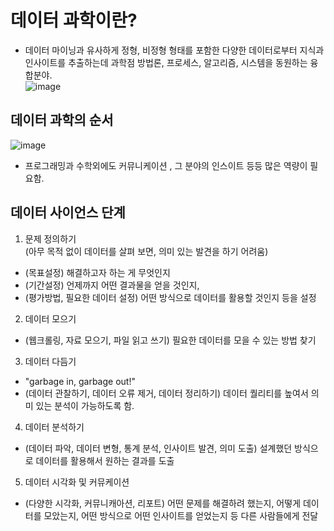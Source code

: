 # 데이터 과학이란?  
* 데이터 마이닝과 유사하게 정형, 비정형 형태를 포함한 다양한 데이터로부터 지식과 인사이트를 추출하는데 과학점 방법론, 프로세스, 알고리즘, 시스템을 동원하는 융합분야.  
![image](https://user-images.githubusercontent.com/55868306/116661345-4243dc00-a9cf-11eb-9600-7515e7648014.png)
## 데이터 과학의 순서  
![image](https://user-images.githubusercontent.com/55868306/116661534-8c2cc200-a9cf-11eb-8192-9cae402ea9e4.png)
* 프로그래밍과 수학외에도 커뮤니케이션 , 그 분야의 인스이트 등등 많은 역량이 필요함.  
## 데이터 사이언스 단계    
1. 문제 정의하기  
(아무 목적 없이 데이터를 살펴 보면, 의미 있는 발견을 하기 어려움)  
* (목표설정) 해결하고자 하는 게 무엇인지  
* (기간설정) 언제까지 어떤 결과물을 얻을 것인지,
* (평가방법, 필요한 데이터 설정) 어떤 방식으로 데이터를 활용할 것인지 등을 설정  
 
2. 데이터 모으기  
* (웹크롤링, 자료 모으기, 파일 읽고 쓰기) 필요한 데이터를 모을 수 있는 방법 찾기  
 

3. 데이터 다듬기  
* "garbage in, garbage out!"  
* (데이터 관찰하기, 데이터 오류 제거, 데이터 정리하기) 데이터 퀄리티를 높여서 의미 있는 분석이 가능하도록 함.  

4. 데이터 분석하기  
* (데이터 파악, 데이터 변형, 통계 분석, 인사이트 발견, 의미 도출) 설계했던 방식으로 데이터를 활용해서 원하는 결과를 도출  

5. 데이터 시각화 및 커뮤케이션
* (다양한 시각화, 커뮤니캐아션, 리포트) 어떤 문제를 해결하려 했는지, 어떻게 데이터를 모았는지, 어떤 방식으로 어떤 인사이트를 얻었는지 등 다른 사람들에게 전달  

